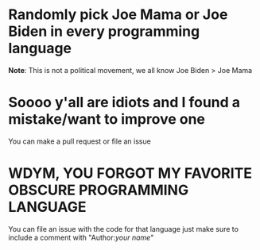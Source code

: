 # Randomly pick Joe Mama or Joe Biden in every programming language
**Note**: This is not a political movement, we all know Joe Biden > Joe Mama
# Soooo y'all are idiots and I found a mistake/want to improve one
You can make a pull request or file an issue
# WDYM, YOU FORGOT MY FAVORITE OBSCURE PROGRAMMING LANGUAGE
You can file an issue with the code for that language just make sure to include a comment with "Author:*your name*"
